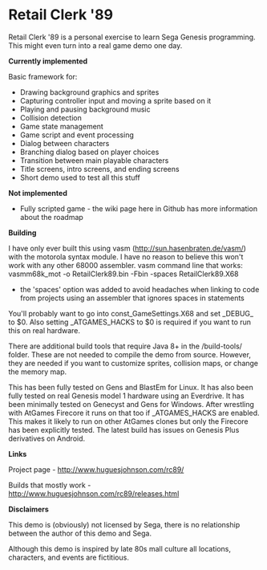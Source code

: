 # Retail Clerk '89
Retail Clerk '89 is a personal exercise to learn Sega Genesis programming. This might even turn into a real game demo one day.

**Currently implemented**

Basic framework for:
* Drawing background graphics and sprites
* Capturing controller input and moving a sprite based on it
* Playing and pausing background music
* Collision detection
* Game state management
* Game script and event processing
* Dialog between characters
* Branching dialog based on player choices
* Transition between main playable characters
* Title screens, intro screens, and ending screens
* Short demo used to test all this stuff

**Not implemented**

* Fully scripted game - the wiki page here in Github has more information about the roadmap

**Building**

I have only ever built this using vasm (http://sun.hasenbraten.de/vasm/) with the motorola syntax module. I have no reason to believe this won't work with any other 68000 assembler.
vasm command line that works: 
vasmm68k_mot -o RetailClerk89.bin -Fbin -spaces RetailClerk89.X68
* the 'spaces' option was added to avoid headaches when linking to code from projects using an assembler that ignores spaces in statements

You'll probably want to go into const\_GameSettings.X68 and set \_DEBUG\_ to $0. Also setting \_ATGAMES\_HACKS to $0 is required if you want to run this on real hardware.

There are additional build tools that require Java 8+ in the /build-tools/ folder. These are not needed to compile the demo from source. However, they are needed if you want to customize sprites, collision maps, or change the memory map. 

This has been fully tested on Gens and BlastEm for Linux. It has also been fully tested on real Genesis model 1 hardware using an Everdrive. It has been minimally tested on Genecyst and Gens for Windows. After wrestling with AtGames Firecore it runs on that too if \_ATGAMES\_HACKS are enabled. This makes it likely to run on other AtGames clones but only the Firecore has been explicitly tested. The latest build has issues on Genesis Plus derivatives on Android.

**Links**

Project page - http://www.huguesjohnson.com/rc89/

Builds that mostly work - http://www.huguesjohnson.com/rc89/releases.html

**Disclaimers**

This demo is (obviously) not licensed by Sega, there is no relationship between the author of this demo and Sega.

Although this demo is inspired by late 80s mall culture all locations, characters, and events are fictitious. 


